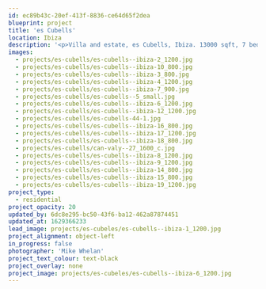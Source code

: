 ```yaml
---
id: ec89b43c-20ef-413f-8836-ce64d65f2dea
blueprint: project
title: 'es Cubells'
location: Ibiza
description: '<p>Villa and estate, es Cubells, Ibiza. 13000 sqft, 7 bedrooms, staff quarters, gymnasium, health suite and spa.</p>'
images:
  - projects/es-cubells/es-cubells--ibiza-2_1200.jpg
  - projects/es-cubells/es-cubells--ibiza-10_800.jpg
  - projects/es-cubells/es-cubells--ibiza-3_800.jpg
  - projects/es-cubells/es-cubells--ibiza-4_1200.jpg
  - projects/es-cubells/es-cubells--ibiza-7_900.jpg
  - projects/es-cubells/es-cubells--5_small.jpg
  - projects/es-cubells/es-cubells--ibiza-6_1200.jpg
  - projects/es-cubells/es-cubells--ibiza-12_1200.jpg
  - projects/es-cubells/es-cubells-44-1.jpg
  - projects/es-cubells/es-cubells--ibiza-16_800.jpg
  - projects/es-cubells/es-cubells--ibiza-17_1200.jpg
  - projects/es-cubells/es-cubells--ibiza-18_800.jpg
  - projects/es-cubells/can-valy--27_1600_c.jpg
  - projects/es-cubells/es-cubells--ibiza-8_1200.jpg
  - projects/es-cubells/es-cubells--ibiza-9_1200.jpg
  - projects/es-cubells/es-cubells--ibiza-14_800.jpg
  - projects/es-cubells/es-cubells--ibiza-15_800.jpg
  - projects/es-cubells/es-cubells--ibiza-19_1200.jpg
project_type:
  - residential
project_opacity: 20
updated_by: 6dc8e295-bc50-43f6-ba12-462a87874451
updated_at: 1629366233
lead_image: projects/es-cubeles/es-cubells--ibiza-1_1200.jpg
project_alignment: object-left
in_progress: false
photographer: 'Mike Whelan'
project_text_colour: text-black
project_overlay: none
project_image: projects/es-cubeles/es-cubells--ibiza-6_1200.jpg
---
```

